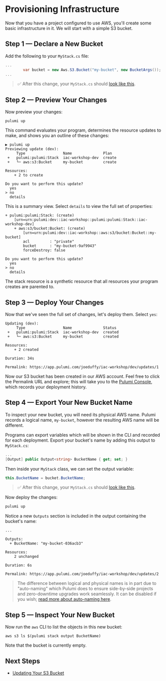 # Provisioning Infrastructure

Now that you have a project configured to use AWS, you'll create some basic infrastructure in it. We will start with a simple S3 bucket.

## Step 1 &mdash; Declare a New Bucket

Add the following to your `MyStack.cs` file:

```csharp
...
		var bucket = new Aws.S3.Bucket("my-bucket", new BucketArgs());
...
```

> :white_check_mark: After this change, your `MyStack.cs` should [look like this](./code/03-provisioning-infrastructure/step1.cs).

## Step 2 &mdash; Preview Your Changes

Now preview your changes:

```
pulumi up
```

This command evaluates your program, determines the resource updates to make, and shows you an outline of these changes:

```
▶ pulumi up
Previewing update (dev):
     Type                 Name              Plan
 +   pulumi:pulumi:Stack  iac-workshop-dev  create
 +   └─ aws:s3:Bucket     my-bucket         create

Resources:
    + 2 to create

Do you want to perform this update?
  yes
> no
  details
```

This is a summary view. Select `details` to view the full set of properties:

```
+ pulumi:pulumi:Stack: (create)
    [urn=urn:pulumi:dev::iac-workshop::pulumi:pulumi:Stack::iac-workshop-dev]
    + aws:s3/bucket:Bucket: (create)
        [urn=urn:pulumi:dev::iac-workshop::aws:s3/bucket:Bucket::my-bucket]
        acl         : "private"
        bucket      : "my-bucket-9af9943"
        forceDestroy: false

Do you want to perform this update?
  yes
> no
  details
```

The stack resource is a synthetic resource that all resources your program creates are parented to.

## Step 3 &mdash; Deploy Your Changes

Now that we've seen the full set of changes, let's deploy them. Select `yes`:

```
Updating (dev):
     Type                 Name              Status
 +   pulumi:pulumi:Stack  iac-workshop-dev  created
 +   └─ aws:s3:Bucket     my-bucket         created

Resources:
    + 2 created

Duration: 34s

Permalink: https://app.pulumi.com/joeduffy/iac-workshop/dev/updates/1
```

Now our S3 bucket has been created in our AWS account. Feel free to click the Permalink URL and explore; this will take 
you to the [Pulumi Console](https://www.pulumi.com/docs/intro/console/), which records your deployment history.

## Step 4 &mdash; Export Your New Bucket Name

To inspect your new bucket, you will need its physical AWS name. Pulumi records a logical name, `my-bucket`, however the resulting AWS name will be different.

Programs can export variables which will be shown in the CLI and recorded for each deployment. Export your bucket's name by adding this output to `MyStack.cs`:

```csharp
...
[Output] public Output<string> BucketName { get; set; }
```

Then inside your `MyStack` class, we can set the output variable:

```csharp
this.BucketName = bucket.BucketName;
```

> :white_check_mark: After this change, your `MyStack.cs` should [look like this](./code/03-provisioning-infrastructure/step4.cs).

Now deploy the changes:

```bash
pulumi up
```

Notice a new `Outputs` section is included in the output containing the bucket's name:

```
...

Outputs:
  + BucketName: "my-bucket-036acb3"

Resources:
    2 unchanged

Duration: 6s

Permalink: https://app.pulumi.com/joeduffy/iac-workshop/dev/updates/2
```

> The difference between logical and physical names is in part due to "auto-naming" which Pulumi does to ensure side-by-side 
>projects and zero-downtime upgrades work seamlessly. It can be disabled if you wish; [read more about auto-naming here](https://www.pulumi.com/docs/intro/concepts/programming-model/#autonaming).

## Step 5 &mdash; Inspect Your New Bucket

Now run the `aws` CLI to list the objects in this new bucket:

```
aws s3 ls $(pulumi stack output BucketName)
```

Note that the bucket is currently empty.

## Next Steps

* [Updating Your S3 Bucket](./04-updating-your-infrastructure.md)
